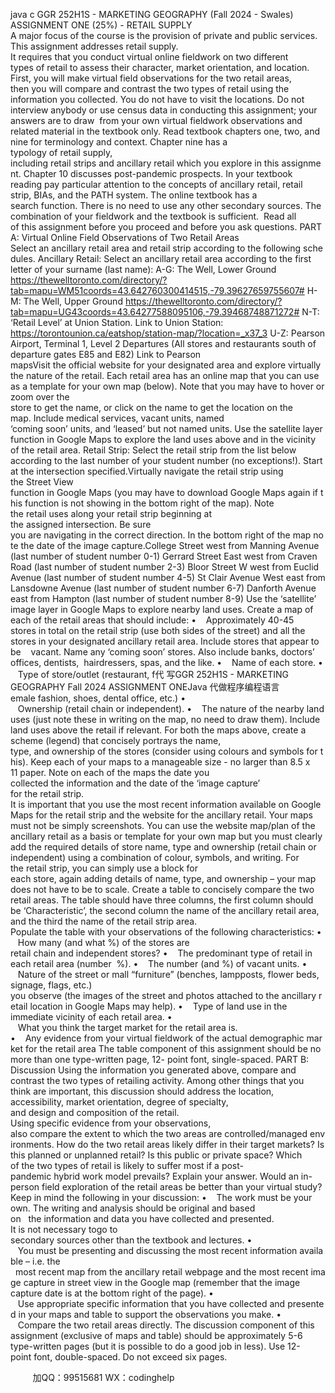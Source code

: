 java c
GGR 252H1S - MARKETING GEOGRAPHY (Fall 2024 - Swales)
ASSIGNMENT ONE (25%) - RETAIL SUPPLY
A major focus of the course is the provision of private and public services. This assignment addresses retail supply. It requires that you conduct virtual online fieldwork on two different types of retail to assess their character, market orientation, and location. First, you will make virtual field observations for the two retail areas, then you will compare and contrast the two types of retail using the information you collected. You do not have to visit the locations. Do not interview anybody or use census data in conducting this assignment; your answers are to draw  from your own virtual fieldwork observations and related material in the textbook only. Read textbook chapters one, two, and nine for terminology and context. Chapter nine has a typology of retail supply, including retail strips and ancillary retail which you explore in this assignment. Chapter 10 discusses post-pandemic prospects. In your textbook reading pay particular attention to the concepts of ancillary retail, retail strip, BIAs, and the PATH system. The online textbook has a search function. There is no need to use any other secondary sources. The combination of your fieldwork and the textbook is sufficient.  Read all of this assignment before you proceed and before you ask questions.
PART A: Virtual Online Field Observations of Two Retail Areas
Select an ancillary retail area and retail strip according to the following schedules.
Ancillary Retail: Select an ancillary retail area according to the first letter of your surname (last name):
A-G: The Well, Lower Ground
https://thewelltoronto.com/directory/?tab=mapu=WM51coords=43.642760300414515,-79.39627659755607#
H-M: The Well, Upper Ground
https://thewelltoronto.com/directory/?tab=mapu=UG43coords=43.64277588095106,-79.39468748871272#
N-T: ‘Retail Level’ at Union Station. Link to Union Station:
https://torontounion.ca/eatshop/station-map/?location=_x37_3
U-Z: Pearson Airport, Terminal 1, Level 2 Departures (All stores and restaurants south of departure gates E85 and E82) Link to Pearson mapsVisit the official website for your designated area and explore virtually the nature of the retail. Each retail area has an online map that you can use as a template for your own map (below). Note that you may have to hover or zoom over the store to get the name, or click on the name to get the location on the map. Include medical services, vacant units, named ‘coming soon’ units, and ‘leased’ but not named units. Use the satellite layer function in Google Maps to explore the land uses above and in the vicinity of the retail area.
Retail Strip: Select the retail strip from the list below according to the last number of your student number (no exceptions!). Start at the intersection specified.Virtually navigate the retail strip using the Street View function in Google Maps (you may have to download Google Maps again if this function is not showing in the bottom right of the map). Note the retail uses along your retail strip beginning at the assigned intersection. Be sure you are navigating in the correct direction. In the bottom right of the map note the date of the image capture.College Street west from Manning Avenue (last number of student number 0-1) Gerrard Street East west from Craven Road (last number of student number 2-3) Bloor Street W west from Euclid Avenue (last number of student number 4-5)
St Clair Avenue West east from Lansdowne Avenue (last number of student number 6-7)
Danforth Avenue east from Hampton (last number of student number 8-9) Use the ‘satellite’ image layer in Google Maps to explore nearby land uses.
Create a map of each of the retail areas that should include:
•    Approximately 40-45 stores in total on the retail strip (use both sides of the street) and all the stores in your designated ancillary retail area. Include stores that appear to be    vacant. Name any ‘coming soon’ stores. Also include banks, doctors’ offices, dentists,  hairdressers, spas, and the like.
•    Name of each store.
•    Type of store/outlet (restaurant, f代 写GGR 252H1S - MARKETING GEOGRAPHY Fall 2024 ASSIGNMENT ONEJava
代做程序编程语言emale fashion, shoes, dental office, etc.)
•    Ownership (retail chain or independent).
•    The nature of the nearby land uses (just note these in writing on the map, no need to draw them). Include land uses above the retail if relevant.
For both the maps above, create a scheme (legend) that concisely portrays the name, type, and ownership of the stores (consider using colours and symbols for this). Keep each of your maps to a manageable size - no larger than 8.5 x 11 paper. Note on each of the maps the date you collected the information and the date of the ‘image capture’ for the retail strip.
It is important that you use the most recent information available on Google Maps for the retail strip and the website for the ancillary retail.
Your maps must not be simply screenshots. You can use the website map/plan of the ancillary retail as a basis or template for your own map but you must clearly add the required details of store name, type and ownership (retail chain or independent) using a combination of colour, symbols, and writing. For the retail strip, you can simply use a block for each store, again adding details of name, type, and ownership – your map does not have to be to scale.
Create a table to concisely compare the two retail areas.
The table should have three columns, the first column should be ‘Characteristic’, the second column the name of the ancillary retail area, and the third the name of the retail strip area.
Populate the table with your observations of the following characteristics:
•    How many (and what %) of the stores are retail chain and independent stores?
•    The predominant type of retail in each retail area (number  %).
•    The number (and %) of vacant units.
•    Nature of the street or mall “furniture” (benches, lampposts, flower beds, signage, flags, etc.) you observe (the images of the street and photos attached to the ancillary retail location in Google Maps may help).
•    Type of land use in the immediate vicinity of each retail area.
•    What you think the target market for the retail area is.
•    Any evidence from your virtual fieldwork of the actual demographic market for the retail area
The table component of this assignment should be no more than one type-written page, 12- point font, single-spaced.
PART B: Discussion
Using the information you generated above, compare and contrast the two types of retailing activity. Among other things that you think are important, this discussion should address the location, accessibility, market orientation, degree of specialty, and design and composition of the retail. Using specific evidence from your observations, also compare the extent to which the two areas are controlled/managed environments. How do the two retail areas likely differ in their target markets? Is this planned or unplanned retail? Is this public or private space? Which of the two types of retail is likely to suffer most if a post-pandemic hybrid work model prevails? Explain your answer. Would an in-person field exploration of the retail areas be better than your virtual study?
Keep in mind the following in your discussion:
•    The work must be your own. The writing and analysis should be original and based on   the information and data you have collected and presented. It is not necessary togo to secondary sources other than the textbook and lectures.
•    You must be presenting and discussing the most recent information available – i.e. the   most recent map from the ancillary retail webpage and the most recent image capture in street view in the Google map (remember that the image capture date is at the bottom
right of the page).
•    Use appropriate specific information that you have collected and presented in your maps and table to support the observations you make.
•    Compare the two retail areas directly.
The discussion component of this assignment (exclusive of maps and table) should be approximately 5-6 type-written pages (but it is possible to do a good job in less). Use 12-point font, double-spaced. Do not exceed six pages.



         
加QQ：99515681  WX：codinghelp
